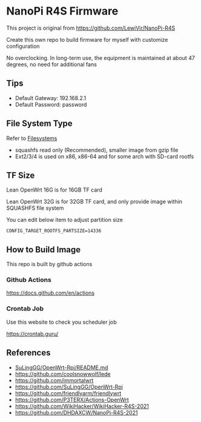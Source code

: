 # NanoPi R4S Firmware

This project is original from https://github.com/LewiVir/NanoPi-R4S

Create this own repo to build firmware for myself with customize configuration

No overclocking. In long-term use, the equipment is maintained at about 47 degrees, no need for additional fans

## Tips
* Default Gateway: 192.168.2.1
* Default Password: password

## File System Type
Refer to [Filesystems](https://openwrt.org/docs/techref/filesystems) 
* squashfs read only (Recommended), smaller image from gzip file
* Ext2/3/4 is used on x86, x86-64 and for some arch with SD-card rootfs

## TF Size
Lean OpenWrt 16G is for 16GB TF card

Lean OpenWrt 32G is for 32GB TF card, and only provide image within SQUASHFS file system

You can edit below item to adjust partition size
```
CONFIG_TARGET_ROOTFS_PARTSIZE=14336
```

## How to Build Image
This repo is built by github actions

### Github Actions
https://docs.github.com/en/actions

### Crontab Job
Use this website to check you scheduler job

https://crontab.guru/

## References
* [SuLingGG/OpenWrt-Rpi/README.md](https://github.com/SuLingGG/OpenWrt-Rpi/blob/main/README.md)
* https://github.com/coolsnowwolf/lede
* https://github.com/immortalwrt
* https://github.com/SuLingGG/OpenWrt-Rpi
* https://github.com/friendlyarm/friendlywrt
* https://github.com/P3TERX/Actions-OpenWrt
* https://github.com/WikiHacker/WikiHacker-R4S-2021
* https://github.com/DHDAXCW/NanoPi-R4S-2021